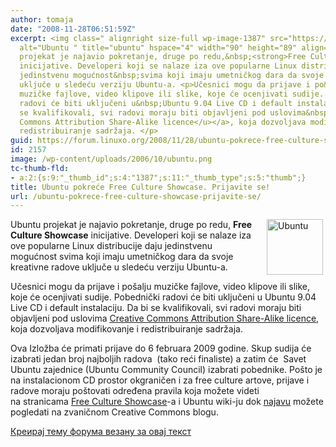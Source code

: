 ```yaml
---
author: tomaja
date: "2008-11-28T06:51:59Z"
excerpt: <img class=" alignright size-full wp-image-1387" src="https://linuxo.org/wp-content/uploads/2006/10/ubuntu.png"
  alt="Ubuntu " title="ubuntu" hspace="4" width="90" height="89" align="right" />Ubuntu
  projekat je najavio pokretanje, druge po redu,&nbsp;<strong>Free Culture Showcase</strong>
  inicijative. Developeri koji se nalaze iza ove popularne Linux distribucije daju
  jedinstvenu mogućnost&nbsp;svima koji imaju umetničkog dara da svoje kreativne radove
  uključe u sledeću verziju Ubuntu-a. <p>Učesnici mogu da prijave i po&scaron;alju
  muzičke fajlove, video klipove ili slike, koje će ocenjivati sudije. Pobednički
  radovi će biti uključeni u&nbsp;Ubuntu 9.04 Live CD i default instalaciju. Da bi
  se kvalifikovali, svi radovi moraju biti objavljeni pod uslovima&nbsp;<a href="http://creativecommons.org/licenses/by-sa/2.5/"><u>Creative
  Commons Attribution Share-Alike licence</u></a>, koja dozvoljava modifikovanje i
  redistribuiranje sadržaja. </p>
guid: https://forum.linuxo.org/2008/11/28/ubuntu-pokrece-free-culture-showcase-prijavite-se/
id: 2157
image: /wp-content/uploads/2006/10/ubuntu.png
tc-thumb-fld:
- a:2:{s:9:"_thumb_id";s:4:"1387";s:11:"_thumb_type";s:5:"thumb";}
title: Ubuntu pokreće Free Culture Showcase. Prijavite se!
url: /ubuntu-pokrece-free-culture-showcase-prijavite-se/
---
```

<img class=" alignright size-full wp-image-1387" src="https://linuxo.org/wp-content/uploads/2006/10/ubuntu.png" alt="Ubuntu " title="ubuntu" hspace="4" width="90" height="89" align="right" />Ubuntu projekat je najavio pokretanje, druge po redu,&nbsp;**Free Culture Showcase** inicijative. Developeri koji se nalaze iza ove popularne Linux distribucije daju jedinstvenu mogućnost&nbsp;svima koji imaju umetničkog dara da svoje kreativne radove uključe u sledeću verziju Ubuntu-a. 

Učesnici mogu da prijave i po&scaron;alju muzičke fajlove, video klipove ili slike, koje će ocenjivati sudije. Pobednički radovi će biti uključeni u&nbsp;Ubuntu 9.04 Live CD i default instalaciju. Da bi se kvalifikovali, svi radovi moraju biti objavljeni pod uslovima&nbsp;[<u>Creative Commons Attribution Share-Alike licence</u>](http://creativecommons.org/licenses/by-sa/2.5/), koja dozvoljava modifikovanje i redistribuiranje sadržaja. 

<!--break-->

Ova Izložba&nbsp;će primati prijave do&nbsp;6 februara 2009 godine. Skup sudija će izabrati jedan broj najboljih radova&nbsp; (tako reći finaliste) a zatim će&nbsp; Savet Ubuntu zajednice (Ubuntu Community Council) izabrati&nbsp;pobednike. Po&scaron;to je na&nbsp;instalacionom&nbsp;CD prostor okgraničen i za&nbsp;free culture artove,&nbsp;prijave i radove moraju po&scaron;tovati određena pravila koja možete videti na&nbsp;stranicama&nbsp;[<u>Free Culture Showcase</u>](https://wiki.ubuntu.com/UbuntuFreeCultureShowcase)-a i&nbsp;Ubuntu wiki-ju dok&nbsp;[<u>najavu</u>](http://creativecommons.org/weblog/entry/11053) možete pogledati na zvaničnom&nbsp;Creative Commons blogu. 

[Креирај тему форума везану за овај текст](https://linuxo.org/nova-tema-na-forumu/?se_pid=2157)